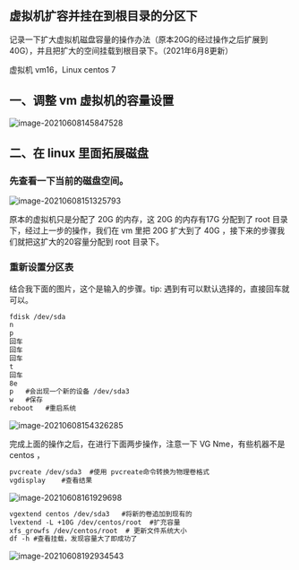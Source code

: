 ## 虚拟机扩容并挂在到根目录的分区下

记录一下扩大虚拟机磁盘容量的操作办法（原本20G的经过操作之后扩展到40G），并且把扩大的空间挂载到根目录下。（2021年6月8更新）

虚拟机 vm16，Linux centos 7

## 一、调整 vm 虚拟机的容量设置

![image-20210608145847528](https://ssuu.oss-cn-shenzhen.aliyuncs.com/typecho/vm%E8%99%9A%E6%8B%9F%E6%9C%BA%E6%89%A9%E5%AE%B9/vmset)

## 二、在 linux 里面拓展磁盘

### 先查看一下当前的磁盘空间。

![image-20210608151325793](https://ssuu.oss-cn-shenzhen.aliyuncs.com/typecho/vm%E8%99%9A%E6%8B%9F%E6%9C%BA%E6%89%A9%E5%AE%B9/image-20210608151325793.png)

原本的虚拟机只是分配了 20G 的内存，这 20G 的内存有17G 分配到了 root 目录下，经过上一步的操作，我们在 vm 里把 20G 扩大到了 40G ，接下来的步骤我们就把这扩大的20容量分配到 root 目录下。

### 重新设置分区表

结合我下面的图片，这个是输入的步骤。tip: 遇到有可以默认选择的，直接回车就可以。

```xml
fdisk /dev/sda
n
p
回车
回车
回车
t
回车
8e
p   #会出现一个新的设备 /dev/sda3 
w   #保存
reboot   #重启系统
```

![image-20210608154326285](https://ssuu.oss-cn-shenzhen.aliyuncs.com/typecho/vm%E8%99%9A%E6%8B%9F%E6%9C%BA%E6%89%A9%E5%AE%B9/image-20210608154326285.png)

完成上面的操作之后，在进行下面两步操作，注意一下 VG Nme，有些机器不是 centos ，

```xml
pvcreate /dev/sda3  #使用 pvcreate命令转换为物理卷格式
vgdisplay    #查看结果
```

![image-20210608161929698](https://ssuu.oss-cn-shenzhen.aliyuncs.com/typecho/vm%E8%99%9A%E6%8B%9F%E6%9C%BA%E6%89%A9%E5%AE%B9/image-20210608161929698.png)

```xml
vgextend centos /dev/sda3   #将新的卷追加到现有的
lvextend -L +10G /dev/centos/root  #扩充容量
xfs_growfs /dev/centos/root  # 更新文件系统大小
df -h #查看挂载，发现容量大了即成功了
```



![image-20210608192934543](https://ssuu.oss-cn-shenzhen.aliyuncs.com/typecho/vm%E8%99%9A%E6%8B%9F%E6%9C%BA%E6%89%A9%E5%AE%B9/image-20210608192934543.png)

